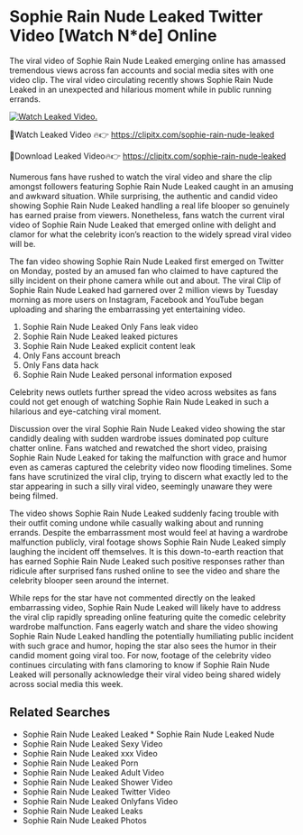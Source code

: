 ﻿# ﻿Sophie Rain Nude Leaked Twitter Video [Watch N*de] Online

The viral video of ﻿﻿Sophie Rain Nude Leaked emerging online has amassed tremendous views across fan accounts and social media sites with one video clip. The viral video circulating recently shows ﻿﻿Sophie Rain Nude Leaked in an unexpected and hilarious moment while in public running errands. 

[![Watch Leaked Video.](https://miro.medium.com/v2/resize:fit:828/format:webp/1*cilzJN44JGOrTw9NJCrNHA.gif "Watch Leaked Video")](https://clipitx.com/sophie-rain-nude-leaked)

🔴Watch Leaked Video 🔥👉  https://clipitx.com/sophie-rain-nude-leaked 

🔴Download Leaked Video🔥👉  https://clipitx.com/sophie-rain-nude-leaked 

Numerous fans have rushed to watch the viral video and share the clip amongst followers featuring ﻿﻿Sophie Rain Nude Leaked caught in an amusing and awkward situation. While surprising, the authentic and candid video showing ﻿﻿Sophie Rain Nude Leaked handling a real life blooper so genuinely has earned praise from viewers. Nonetheless, fans watch the current viral video of ﻿﻿Sophie Rain Nude Leaked that emerged online with delight and clamor for what the celebrity icon’s reaction to the widely spread viral video will be.

The fan video showing ﻿﻿Sophie Rain Nude Leaked first emerged on Twitter on Monday, posted by an amused fan who claimed to have captured the silly incident on their phone camera while out and about. The viral Clip of ﻿﻿Sophie Rain Nude Leaked had garnered over 2 million views by Tuesday morning as more users on Instagram, Facebook and YouTube began uploading and sharing the embarrassing yet entertaining video. 

1. ﻿﻿Sophie Rain Nude Leaked Only Fans leak video
2. ﻿﻿Sophie Rain Nude Leaked leaked pictures
3. ﻿﻿Sophie Rain Nude Leaked explicit content leak
4. Only Fans account breach
5. Only Fans data hack
6. ﻿﻿Sophie Rain Nude Leaked personal information exposed


Celebrity news outlets further spread the video across websites as fans could not get enough of watching ﻿﻿Sophie Rain Nude Leaked in such a hilarious and eye-catching viral moment. 

Discussion over the viral ﻿﻿Sophie Rain Nude Leaked video showing the star candidly dealing with sudden wardrobe issues dominated pop culture chatter online. Fans watched and rewatched the short video, praising ﻿﻿Sophie Rain Nude Leaked for taking the malfunction with grace and humor even as cameras captured the celebrity video now flooding timelines. Some fans have scrutinized the viral clip, trying to discern what exactly led to the star appearing in such a silly viral video, seemingly unaware they were being filmed.

The video shows ﻿﻿Sophie Rain Nude Leaked suddenly facing trouble with their outfit coming undone while casually walking about and running errands. Despite the embarrassment most would feel at having a wardrobe malfunction publicly, viral footage shows ﻿﻿Sophie Rain Nude Leaked simply laughing the incident off themselves. It is this down-to-earth reaction that has earned ﻿﻿Sophie Rain Nude Leaked such positive responses rather than ridicule after surprised fans rushed online to see the video and share the celebrity blooper seen around the internet.  

While reps for the star have not commented directly on the leaked embarrassing video, ﻿﻿Sophie Rain Nude Leaked will likely have to address the viral clip rapidly spreading online featuring quite the comedic celebrity wardrobe malfunction. Fans eagerly watch and share the video showing ﻿﻿Sophie Rain Nude Leaked handling the potentially humiliating public incident with such grace and humor, hoping the star also sees the humor in their candid moment going viral too. For now, footage of the celebrity video continues circulating with fans clamoring to know if ﻿﻿Sophie Rain Nude Leaked will personally acknowledge their viral video being shared widely across social media this week.

## Related Searches
* ﻿﻿Sophie Rain Nude Leaked Leaked
﻿* ﻿Sophie Rain Nude Leaked Nude
* ﻿﻿Sophie Rain Nude Leaked Sexy Video
* ﻿﻿Sophie Rain Nude Leaked xxx Video
* ﻿﻿Sophie Rain Nude Leaked Porn
* ﻿﻿Sophie Rain Nude Leaked Adult Video
* ﻿﻿Sophie Rain Nude Leaked Shower Video
* ﻿﻿Sophie Rain Nude Leaked Twitter Video
* ﻿﻿Sophie Rain Nude Leaked Onlyfans Video
* ﻿﻿Sophie Rain Nude Leaked Leaks
* ﻿﻿Sophie Rain Nude Leaked Photos